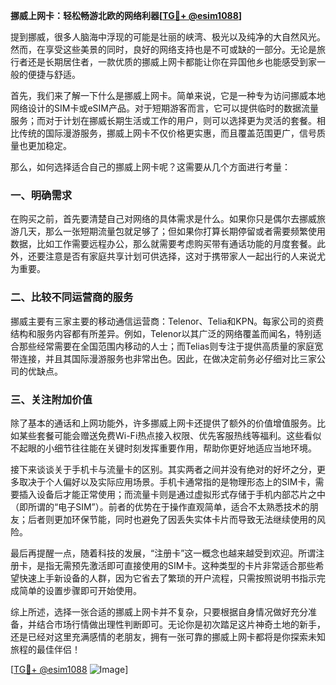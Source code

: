 **挪威上网卡：轻松畅游北欧的网络利器[[TG💪+ @esim1088](https://t.me/s/esim1088)]**

提到挪威，很多人脑海中浮现的可能是壮丽的峡湾、极光以及纯净的大自然风光。然而，在享受这些美景的同时，良好的网络支持也是不可或缺的一部分。无论是旅行者还是长期居住者，一款优质的挪威上网卡都能让你在异国他乡也能感受到家一般的便捷与舒适。

首先，我们来了解一下什么是挪威上网卡。简单来说，它是一种专为访问挪威本地网络设计的SIM卡或eSIM产品。对于短期游客而言，它可以提供临时的数据流量服务；而对于计划在挪威长期生活或工作的用户，则可以选择更为灵活的套餐。相比传统的国际漫游服务，挪威上网卡不仅价格更实惠，而且覆盖范围更广，信号质量也更加稳定。

那么，如何选择适合自己的挪威上网卡呢？这需要从几个方面进行考量：

### 一、明确需求

在购买之前，首先要清楚自己对网络的具体需求是什么。如果你只是偶尔去挪威旅游几天，那么一张短期流量包就足够了；但如果你打算长期停留或者需要频繁使用数据，比如工作需要远程办公，那么就需要考虑购买带有通话功能的月度套餐。此外，还要注意是否有家庭共享计划可供选择，这对于携带家人一起出行的人来说尤为重要。

### 二、比较不同运营商的服务

挪威主要有三家主要的移动通信运营商：Telenor、Telia和KPN。每家公司的资费结构和服务内容都有所差异。例如，Telenor以其广泛的网络覆盖而闻名，特别适合那些经常需要在全国范围内移动的人士；而Telias则专注于提供高质量的家庭宽带连接，并且其国际漫游服务也非常出色。因此，在做决定前务必仔细对比三家公司的优缺点。

### 三、关注附加价值

除了基本的通话和上网功能外，许多挪威上网卡还提供了额外的价值增值服务。比如某些套餐可能会赠送免费Wi-Fi热点接入权限、优先客服热线等福利。这些看似不起眼的小细节往往能在关键时刻发挥重要作用，帮助你更好地适应当地环境。

接下来谈谈关于手机卡与流量卡的区别。其实两者之间并没有绝对的好坏之分，更多取决于个人偏好以及实际应用场景。手机卡通常指的是物理形态上的SIM卡，需要插入设备后才能正常使用；而流量卡则是通过虚拟形式存储于手机内部芯片之中（即所谓的“电子SIM”）。前者的优势在于操作直观简单，适合不太熟悉技术的朋友；后者则更加环保节能，同时也避免了因丢失实体卡片而导致无法继续使用的风险。

最后再提醒一点，随着科技的发展，“注册卡”这一概念也越来越受到欢迎。所谓注册卡，是指无需预先激活即可直接使用的SIM卡。这种类型的卡片非常适合那些希望快速上手新设备的人群，因为它省去了繁琐的开户流程，只需按照说明书指示完成简单的设置步骤即可开始使用。

综上所述，选择一张合适的挪威上网卡并不复杂，只要根据自身情况做好充分准备，并结合市场行情做出理性判断即可。无论你是初次踏足这片神奇土地的新手，还是已经对这里充满感情的老朋友，拥有一张可靠的挪威上网卡都将是你探索未知旅程的最佳伴侣！

[[TG💪+ @esim1088](https://t.me/s/esim1088) ![Image](https://i.postimg.cc/4NQfJmqS/Snipaste-2025-05-13-00-14-12.png)]